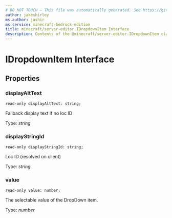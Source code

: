```yaml
---
# DO NOT TOUCH — This file was automatically generated. See https://github.com/mojang/minecraftapidocsgenerator to modify descriptions, examples, etc.
author: jakeshirley
ms.author: jashir
ms.service: minecraft-bedrock-edition
title: minecraft/server-editor.IDropdownItem Interface
description: Contents of the @minecraft/server-editor.IDropdownItem class.
---
```

# IDropdownItem Interface

## Properties

### **displayAltText**
`read-only displayAltText: string;`

Fallback display text if no loc ID

Type: *string*

### **displayStringId**
`read-only displayStringId: string;`

Loc ID (resolved on client)

Type: *string*

### **value**
`read-only value: number;`

The selectable value of the DropDown item.

Type: *number*

